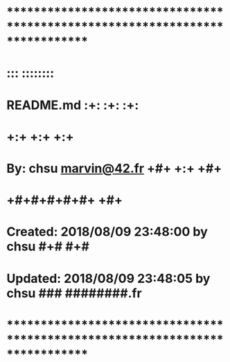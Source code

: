 # **************************************************************************** #
#                                                                              #
#                                                         :::      ::::::::    #
#    README.md                                          :+:      :+:    :+:    #
#                                                     +:+ +:+         +:+      #
#    By: chsu <marvin@42.fr>                        +#+  +:+       +#+         #
#                                                 +#+#+#+#+#+   +#+            #
#    Created: 2018/08/09 23:48:00 by chsu              #+#    #+#              #
#    Updated: 2018/08/09 23:48:05 by chsu             ###   ########.fr        #
#                                                                              #
# **************************************************************************** #



